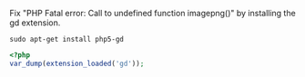 Fix "PHP Fatal error:  Call to undefined function imagepng()" by installing the gd extension.
```
sudo apt-get install php5-gd
```
```php
<?php
var_dump(extension_loaded('gd'));
```